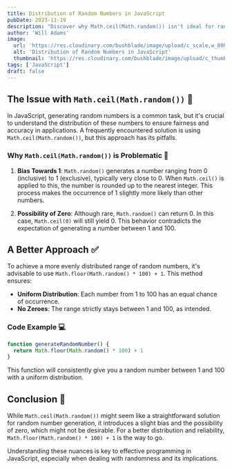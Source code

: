 ```yaml
---
title: Distribution of Random Numbers in JavaScript
pubDate: 2023-11-19
description: "Discover why Math.ceil(Math.random()) isn't ideal for random number generation in JavaScript and learn a better method for achieving a fair and evenly distributed range."
author: 'Will Adams'
image:
  url: 'https://res.cloudinary.com/bushblade/image/upload/c_scale,w_800/bushbladedotdev/random-number-generation-in-js.avif'
  alt: 'Distribution of Random Numbers in JavaScript'
  thumbnail: 'https://res.cloudinary.com/bushblade/image/upload/c_thumb,w_400,g_face/bushbladedotdev/random-number-generation-in-js.avif'
tags: ['JavaScript']
draft: false
---
```


## The Issue with `Math.ceil(Math.random())` 🤔

In JavaScript, generating random numbers is a common task, but it's crucial to understand the distribution of these numbers to ensure fairness and accuracy in applications. A frequently encountered solution is using `Math.ceil(Math.random())`, but this approach has its pitfalls.

### Why `Math.ceil(Math.random())` is Problematic 🚫

1. **Bias Towards 1**: `Math.random()` generates a number ranging from 0 (inclusive) to 1 (exclusive), typically very close to 0. When `Math.ceil()` is applied to this, the number is rounded up to the nearest integer. This process makes the occurrence of 1 slightly more likely than other numbers.

2. **Possibility of Zero**: Although rare, `Math.random()` can return 0. In this case, `Math.ceil(0)` will still yield 0. This behavior contradicts the expectation of generating a number between 1 and 100.

## A Better Approach ✅

To achieve a more evenly distributed range of random numbers, it's advisable to use `Math.floor(Math.random() * 100) + 1`. This method ensures:

- **Uniform Distribution**: Each number from 1 to 100 has an equal chance of occurrence.
- **No Zeroes**: The range strictly stays between 1 and 100, as intended.

### Code Example 💻

```javascript
function generateRandomNumber() {
  return Math.floor(Math.random() * 100) + 1
}
```

This function will consistently give you a random number between 1 and 100 with a uniform distribution.

## Conclusion 📝

While `Math.ceil(Math.random())` might seem like a straightforward solution for random number generation, it introduces a slight bias and the possibility of zero, which might not be desirable. For a better distribution and reliability, `Math.floor(Math.random() * 100) + 1` is the way to go.

Understanding these nuances is key to effective programming in JavaScript, especially when dealing with randomness and its implications.
